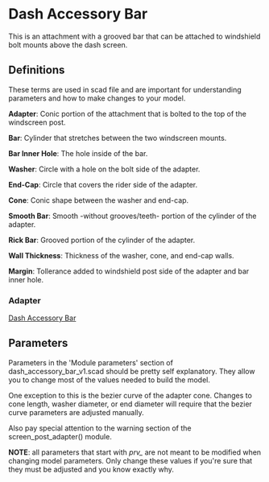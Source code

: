 # Dash Accessory Bar
This is an attachment with a grooved bar that can be attached to windshield bolt mounts above the dash screen.

## Definitions
These terms are used in scad file and are important for understanding parameters and how to make changes to your model.

__Adapter__:
Conic portion of the attachment that is bolted to the top of the windscreen post.  

__Bar__:
Cylinder that stretches between the two windscreen mounts.

__Bar Inner Hole__:
The hole inside of the bar.

__Washer__:
Circle with a hole on the bolt side of the adapter.

__End-Cap__:
Circle that covers the rider side of the adapter.

__Cone__:
Conic shape between the washer and end-cap.

__Smooth Bar__:
Smooth -without grooves/teeth- portion of the cylinder of the adapter.

__Rick Bar__:
Grooved portion of the cylinder of the adapter.

__Wall Thickness__:
Thickness of the washer, cone, and end-cap walls.

__Margin__:
Tollerance added to windshield post side of the adapter and bar inner hole.

### Adapter 
[Dash Accessory Bar](docs/images/adapter_components.png)

## Parameters
Parameters in the 'Module parameters' section of dash_accessory_bar_v1.scad should be pretty self explanatory.  They allow you to change most of the values needed to build the model.  

One exception to this is the bezier curve of the adapter cone.  Changes to cone length, washer diameter, or end diameter will require that the bezier curve parameters are adjusted manually.  

Also pay special attention to the warning section of the screen_post_adapter() module.  

__NOTE__: all parameters that start with *prv_* are not meant to be modified when changing model parameters.  Only change these values if you're sure that they must be adjusted and you know exactly why.